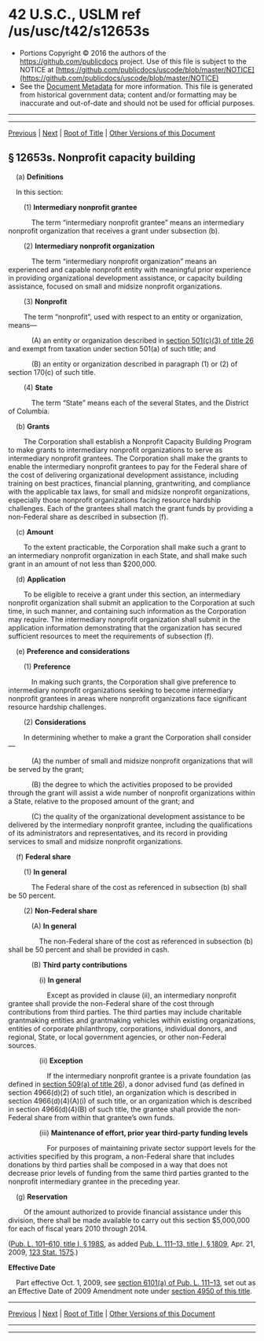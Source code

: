 ---
---

# 42 U.S.C., USLM ref /us/usc/t42/s12653s

* Portions Copyright © 2016 the authors of the https://github.com/publicdocs project.
  Use of this file is subject to the NOTICE at [https://github.com/publicdocs/uscode/blob/master/NOTICE](https://github.com/publicdocs/uscode/blob/master/NOTICE)
* See the [Document Metadata](././../../../../../../..//README.md) for more information.
  This file is generated from historical government data; content and/or formatting may be inaccurate and out-of-date and should not be used for official purposes.

----------
----------

[Previous](./../../../../../../..//us/usc/t42/ch129/schI/dH/ptV/m__us_usc_t42_ch129_schI_dH_ptV.md) | [Next](./../../../../../../..//us/usc/t42/ch129/schI/dI/m__us_usc_t42_ch129_schI_dI.md) | [Root of Title](./../../../../../../../) | [Other Versions of this Document](https://publicdocs.github.io/go/links?ns=uslm&ref=%2Fus%2Fusc%2Ft42%2Fs12653s)

## § 12653s. Nonprofit capacity building

    (a) __Definitions__ 

    In this section:

        (1) __Intermediary nonprofit grantee__ 

            The term “intermediary nonprofit grantee” means an intermediary nonprofit organization that receives a grant under subsection (b).

        (2) __Intermediary nonprofit organization__ 

            The term “intermediary nonprofit organization” means an experienced and capable nonprofit entity with meaningful prior experience in providing organizational development assistance, or capacity building assistance, focused on small and midsize nonprofit organizations.

        (3) __Nonprofit__ 

        The term “nonprofit”, used with respect to an entity or organization, means—

            (A) an entity or organization described in [section 501(c)(3) of title 26][/us/usc/t26/s501/c/3] and exempt from taxation under section 501(a) of such title; and

            (B) an entity or organization described in paragraph (1) or (2) of section 170(c) of such title.

        (4) __State__ 

            The term “State” means each of the several States, and the District of Columbia.

    (b) __Grants__ 

        The Corporation shall establish a Nonprofit Capacity Building Program to make grants to intermediary nonprofit organizations to serve as intermediary nonprofit grantees. The Corporation shall make the grants to enable the intermediary nonprofit grantees to pay for the Federal share of the cost of delivering organizational development assistance, including training on best practices, financial planning, grantwriting, and compliance with the applicable tax laws, for small and midsize nonprofit organizations, especially those nonprofit organizations facing resource hardship challenges. Each of the grantees shall match the grant funds by providing a non-Federal share as described in subsection (f).

    (c) __Amount__ 

        To the extent practicable, the Corporation shall make such a grant to an intermediary nonprofit organization in each State, and shall make such grant in an amount of not less than $200,000.

    (d) __Application__ 

        To be eligible to receive a grant under this section, an intermediary nonprofit organization shall submit an application to the Corporation at such time, in such manner, and containing such information as the Corporation may require. The intermediary nonprofit organization shall submit in the application information demonstrating that the organization has secured sufficient resources to meet the requirements of subsection (f).

    (e) __Preference and considerations__ 

        (1) __Preference__ 

            In making such grants, the Corporation shall give preference to intermediary nonprofit organizations seeking to become intermediary nonprofit grantees in areas where nonprofit organizations face significant resource hardship challenges.

        (2) __Considerations__ 

        In determining whether to make a grant the Corporation shall consider—

            (A) the number of small and midsize nonprofit organizations that will be served by the grant;

            (B) the degree to which the activities proposed to be provided through the grant will assist a wide number of nonprofit organizations within a State, relative to the proposed amount of the grant; and

            (C) the quality of the organizational development assistance to be delivered by the intermediary nonprofit grantee, including the qualifications of its administrators and representatives, and its record in providing services to small and midsize nonprofit organizations.

    (f) __Federal share__ 

        (1) __In general__ 

            The Federal share of the cost as referenced in subsection (b) shall be 50 percent.

        (2) __Non-Federal share__ 

            (A) __In general__ 

                The non-Federal share of the cost as referenced in subsection (b) shall be 50 percent and shall be provided in cash.

            (B) __Third party contributions__ 

                (i) __In general__ 

                    Except as provided in clause (ii), an intermediary nonprofit grantee shall provide the non-Federal share of the cost through contributions from third parties. The third parties may include charitable grantmaking entities and grantmaking vehicles within existing organizations, entities of corporate philanthropy, corporations, individual donors, and regional, State, or local government agencies, or other non-Federal sources.

                (ii) __Exception__ 

                    If the intermediary nonprofit grantee is a private foundation (as defined in [section 509(a) of title 26][/us/usc/t26/s509/a]), a donor advised fund (as defined in section 4966(d)(2) of such title), an organization which is described in section 4966(d)(4)(A)(i) of such title, or an organization which is described in section 4966(d)(4)(B) of such title, the grantee shall provide the non-Federal share from within that grantee’s own funds.

                (iii) __Maintenance of effort, prior year third-party funding levels__ 

                    For purposes of maintaining private sector support levels for the activities specified by this program, a non-Federal share that includes donations by third parties shall be composed in a way that does not decrease prior levels of funding from the same third parties granted to the nonprofit intermediary grantee in the preceding year.

    (g) __Reservation__ 

        Of the amount authorized to provide financial assistance under this division, there shall be made available to carry out this section $5,000,000 for each of fiscal years 2010 through 2014.

([Pub. L. 101–610, title I, § 198S][/us/pl/101/610/s198S], as added [Pub. L. 111–13, title I, § 1809][/us/pl/111/13/s1809], Apr. 21, 2009, [123 Stat. 1575][/us/stat/123/1575].)

 __Effective Date__ 

    Part effective Oct. 1, 2009, see [section 6101(a) of Pub. L. 111–13][/us/pl/111/13/s6101/a], set out as an Effective Date of 2009 Amendment note under [section 4950 of this title][/us/usc/t42/s4950].

----------

[Previous](./../../../../../../..//us/usc/t42/ch129/schI/dH/ptV/m__us_usc_t42_ch129_schI_dH_ptV.md) | [Next](./../../../../../../..//us/usc/t42/ch129/schI/dI/m__us_usc_t42_ch129_schI_dI.md) | [Root of Title](./../../../../../../../) | [Other Versions of this Document](https://publicdocs.github.io/go/links?ns=uslm&ref=%2Fus%2Fusc%2Ft42%2Fs12653s)

----------
----------

[/us/usc/t26/s501/c/3]: https://publicdocs.github.io/go/links?ns=uslm&ref=%2Fus%2Fusc%2Ft26%2Fs501%2Fc%2F3
[/us/usc/t26/s509/a]: https://publicdocs.github.io/go/links?ns=uslm&ref=%2Fus%2Fusc%2Ft26%2Fs509%2Fa
[/us/pl/101/610/s198S]: https://publicdocs.github.io/go/links?ns=uslm&ref=%2Fus%2Fpl%2F101%2F610%2Fs198S
[/us/pl/111/13/s1809]: https://publicdocs.github.io/go/links?ns=uslm&ref=%2Fus%2Fpl%2F111%2F13%2Fs1809
[/us/stat/123/1575]: https://publicdocs.github.io/go/links?ns=uslm&ref=%2Fus%2Fstat%2F123%2F1575
[/us/pl/111/13/s6101/a]: https://publicdocs.github.io/go/links?ns=uslm&ref=%2Fus%2Fpl%2F111%2F13%2Fs6101%2Fa
[/us/usc/t42/s4950]: https://publicdocs.github.io/go/links?ns=uslm&ref=%2Fus%2Fusc%2Ft42%2Fs4950


